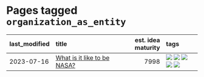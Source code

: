 # Pages tagged `organization_as_entity`

|last_modified|title|est. idea maturity|tags
|:---|:---|---:|:---|
|2023-07-16|[What is it like to be NASA?](../what_is_it_like_to_be_nasa.md)|7998|[![](https://img.shields.io/badge/tag-disunity_of_identity-418eb4)](../tags/disunity_of_identity.md) [![](https://img.shields.io/badge/tag-organization_as_entity-a3de36)](../tags/organization_as_entity.md) [![](https://img.shields.io/badge/tag-philosophy-36f98)](../tags/philosophy.md) [![](https://img.shields.io/badge/tag-society_of_mind-926797)](../tags/society_of_mind.md) [![](https://img.shields.io/badge/tag-theory_of_mind-3c7f53)](../tags/theory_of_mind.md)|